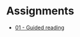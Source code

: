 <!-- markdownlint-disable MD041 MD036 MD024 MD022 -->

# Assignments

- [01 - Guided reading](assignment:01)
